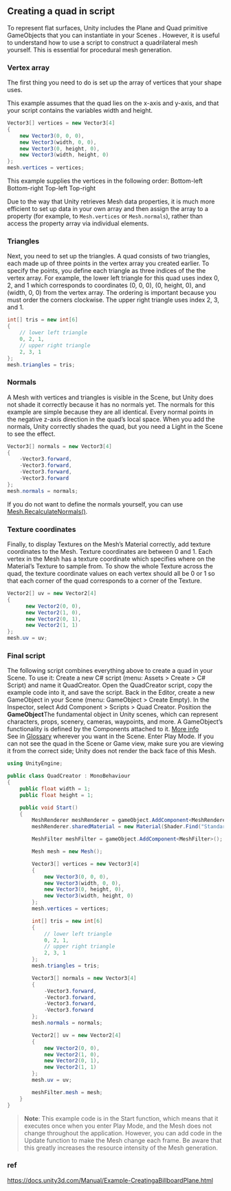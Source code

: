 ## Creating a quad in script

To represent flat surfaces, Unity includes the Plane and Quad
 primitive GameObjects that you can instantiate in your Scenes
. However, it is useful to understand how to use a script to construct a quadrilateral mesh
 yourself. This is essential for procedural mesh generation.

### Vertex array

The first thing you need to do is set up the array of vertices that your shape uses.

This example assumes that the quad lies on the x-axis and y-axis, and that your script contains the variables width and height.

```cs
Vector3[] vertices = new Vector3[4]
{
    new Vector3(0, 0, 0),
    new Vector3(width, 0, 0),
    new Vector3(0, height, 0),
    new Vector3(width, height, 0)
};
mesh.vertices = vertices;
```

This example supplies the vertices in the following order: Bottom-left Bottom-right Top-left Top-right

Due to the way that Unity retrieves Mesh data properties, it is much more efficient to set up data in your own array and then assign the array to a property (for example, to `Mesh.vertices` or `Mesh.normals`), rather than access the property array via individual elements.

### Triangles

Next, you need to set up the triangles. A quad consists of two triangles, each made up of three points in the vertex array you created earlier. To specify the points, you define each triangle as three indices of the the vertex array. For example, the lower left triangle for this quad uses index 0, 2, and 1 which corresponds to coordinates (0, 0, 0), (0, height, 0), and (width, 0, 0) from the vertex array. The ordering is important because you must order the corners clockwise. The upper right triangle uses index 2, 3, and 1.

```cs
int[] tris = new int[6]
{
    // lower left triangle
    0, 2, 1,
    // upper right triangle
    2, 3, 1
};
mesh.triangles = tris;
```

### Normals

A Mesh with vertices and triangles is visible in the Scene, but Unity does not shade it correctly because it has no normals yet. The normals for this example are simple because they are all identical. Every normal points in the negative z-axis direction in the quad’s local space. When you add the normals, Unity correctly shades the quad, but you need a Light in the Scene to see the effect.

```cs
Vector3[] normals = new Vector3[4]
{
    -Vector3.forward,
    -Vector3.forward,
    -Vector3.forward,
    -Vector3.forward
};
mesh.normals = normals;
```

If you do not want to define the normals yourself, you can use [Mesh.RecalculateNormals()](https://docs.unity3d.com/Manual/Example-CreatingaBillboardPlane.html../ScriptReference/Mesh.RecalculateNormals.html).

### Texture coordinates

Finally, to display Textures on the Mesh’s Material correctly, add texture coordinates to the Mesh. Texture coordinates are between 0 and 1. Each vertex in the Mesh has a texture coordinate which specifies where on the Material’s Texture to sample from. To show the whole Texture across the quad, the texture coordinate values on each vertex should all be 0 or 1 so that each corner of the quad corresponds to a corner of the Texture.

```cs
Vector2[] uv = new Vector2[4]
{
      new Vector2(0, 0),
      new Vector2(1, 0),
      new Vector2(0, 1),
      new Vector2(1, 1)
};
mesh.uv = uv;
```

### Final script

The following script combines everything above to create a quad in your Scene. To use it: Create a new C# script (menu: Assets > Create > C# Script) and name it QuadCreator. Open the QuadCreator script, copy the example code into it, and save the script. Back in the Editor, create a new GameObject in your Scene (menu: GameObject > Create Empty). In the Inspector, select Add Component > Scripts > Quad Creator. Position the **GameObject**The fundamental object in Unity scenes, which can represent characters, props, scenery, cameras, waypoints, and more. A GameObject’s functionality is defined by the Components attached to it. [More info](https://docs.unity3d.com/Manual/Example-CreatingaBillboardPlane.htmlclass-GameObject.html)  
See in [Glossary](https://docs.unity3d.com/Manual/Example-CreatingaBillboardPlane.htmlGlossary.html#GameObject) wherever you want in the Scene. Enter Play Mode. If you can not see the quad in the Scene or Game view, make sure you are viewing it from the correct side; Unity does not render the back face of this Mesh.

```cs
using UnityEngine;

public class QuadCreator : MonoBehaviour
{
    public float width = 1;
    public float height = 1;

    public void Start()
    {
        MeshRenderer meshRenderer = gameObject.AddComponent<MeshRenderer>();
        meshRenderer.sharedMaterial = new Material(Shader.Find("Standard"));

        MeshFilter meshFilter = gameObject.AddComponent<MeshFilter>();

        Mesh mesh = new Mesh();

        Vector3[] vertices = new Vector3[4]
        {
            new Vector3(0, 0, 0),
            new Vector3(width, 0, 0),
            new Vector3(0, height, 0),
            new Vector3(width, height, 0)
        };
        mesh.vertices = vertices;

        int[] tris = new int[6]
        {
            // lower left triangle
            0, 2, 1,
            // upper right triangle
            2, 3, 1
        };
        mesh.triangles = tris;

        Vector3[] normals = new Vector3[4]
        {
            -Vector3.forward,
            -Vector3.forward,
            -Vector3.forward,
            -Vector3.forward
        };
        mesh.normals = normals;

        Vector2[] uv = new Vector2[4]
        {
            new Vector2(0, 0),
            new Vector2(1, 0),
            new Vector2(0, 1),
            new Vector2(1, 1)
        };
        mesh.uv = uv;

        meshFilter.mesh = mesh;
    }
}

```

> **Note**: This example code is in the Start function, which means that it executes once when you enter Play Mode, and the Mesh does not change throughout the application. However, you can add code in the Update function to make the Mesh change each frame. Be aware that this greatly increases the resource intensity of the Mesh generation.




### ref 
https://docs.unity3d.com/Manual/Example-CreatingaBillboardPlane.html



